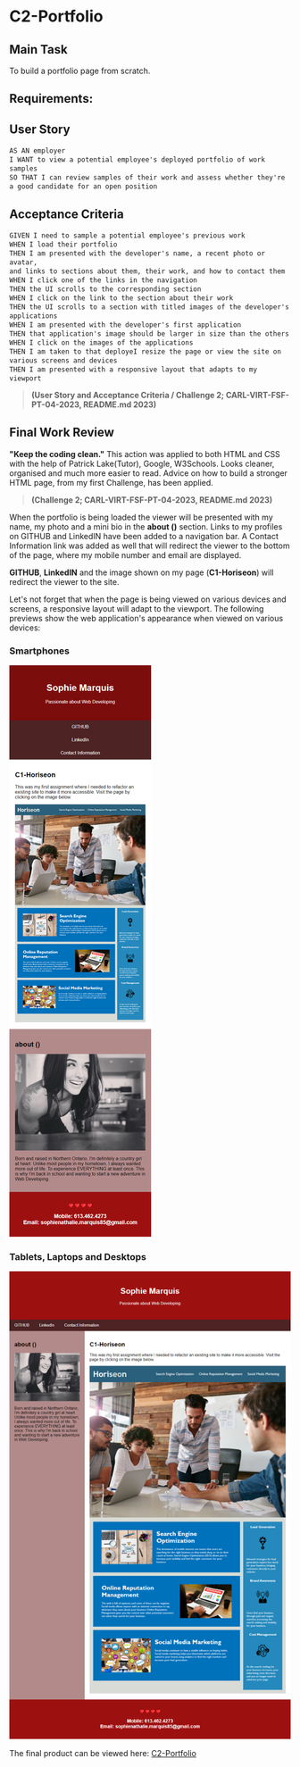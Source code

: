 # C2-Portfolio

## Main Task

To build a portfolio page from scratch.

## Requirements:

## User Story

```
AS AN employer
I WANT to view a potential employee's deployed portfolio of work samples
SO THAT I can review samples of their work and assess whether they're a good candidate for an open position

```
## Acceptance Criteria

```
GIVEN I need to sample a potential employee's previous work
WHEN I load their portfolio
THEN I am presented with the developer's name, a recent photo or avatar,
and links to sections about them, their work, and how to contact them 
WHEN I click one of the links in the navigation
THEN the UI scrolls to the corresponding section
WHEN I click on the link to the section about their work
THEN the UI scrolls to a section with titled images of the developer's applications
WHEN I am presented with the developer's first application
THEN that application's image should be larger in size than the others
WHEN I click on the images of the applications
THEN I am taken to that deployeI resize the page or view the site on various screens and devices
THEN I am presented with a responsive layout that adapts to my viewport

``` 
> **(User Story and Acceptance Criteria / Challenge 2; CARL-VIRT-FSF-PT-04-2023, README.md 2023)** 

## Final Work Review

**"Keep the coding clean."** This action was applied to both HTML and CSS with the help of Patrick Lake(Tutor), Google, W3Schools. Looks cleaner, organised and much more easier to read. Advice on how to build a stronger HTML page, from my first Challenge, has been applied.

> **(Challenge 2; CARL-VIRT-FSF-PT-04-2023, README.md 2023)**

When the portfolio is being loaded the viewer will be presented with my name, my photo and a mini bio in the **about ()** section. Links to my profiles on GITHUB and LinkedIN have been added to a navigation bar. A Contact Information link was added as well that will redirect the viewer to the bottom of the page, where my mobile number and email are displayed.

**GITHUB**, **LinkedIN** and the image shown on my page (**C1-Horiseon**) will redirect the viewer to the site. 

Let's not forget that when the page is being viewed on various devices and screens, a responsive layout will adapt to the viewport. The following previews show the web application's appearance when viewed on various devices: 

### Smartphones
![assets/images/C2-Portfolio1.png](assets/images/C2-Portfolio1.png)

### Tablets, Laptops and Desktops
![assets/images/C2-Portfolio.png](assets/images/C2-Portfolio.png)


The final product can be viewed here: [C2-Portfolio](https://smarquis85.github.io/C2-Portfolio/)
